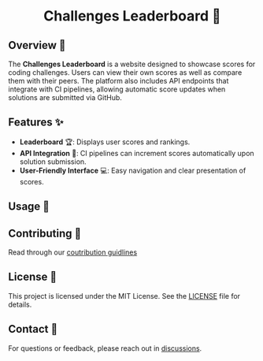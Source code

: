 <h1 align='center'>Challenges Leaderboard 🚀</h1>

## Overview 🌟

The **Challenges Leaderboard** is a website designed to showcase scores for coding challenges. Users can view their own scores as well as compare them with their peers. The platform also includes API endpoints that integrate with CI pipelines, allowing automatic score updates when solutions are submitted via GitHub.

## Features ✨

- **Leaderboard** 🏆: Displays user scores and rankings.
- **API Integration** 🔗: CI pipelines can increment scores automatically upon solution submission.
- **User-Friendly Interface** 💻: Easy navigation and clear presentation of scores.

## Usage 📖

## Contributing 🤝

Read through our [coutribution guidlines](./CONTRIBUTING.md)

## License 📜

This project is licensed under the MIT License. See the [LICENSE](LICENSE) file for details.

## Contact 📧

For questions or feedback, please reach out in [discussions](https://github.com/GKSS-UNISA/code-challenges-leaderboard/discussions).
